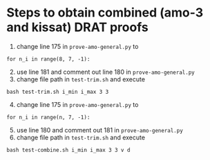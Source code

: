 # Steps to obtain combined (amo-3 and kissat) DRAT proofs
1. change line 175 in `prove-amo-general.py` to 
```
for n_i in range(8, 7, -1):
```
2. use line 181 and comment out line 180 in `prove-amo-general.py`
3. change file path in `test-trim.sh` and execute
```
bash test-trim.sh i_min i_max 3 3
```
4. change line 175 in `prove-amo-general.py` to 
```
for n_i in range(n, 7, -1):
```
5. use line 180 and comment out 181 in `prove-amo-general.py`
6. change file path in `test-trim.sh` and execute
```
bash test-combine.sh i_min i_max 3 3 v d
```